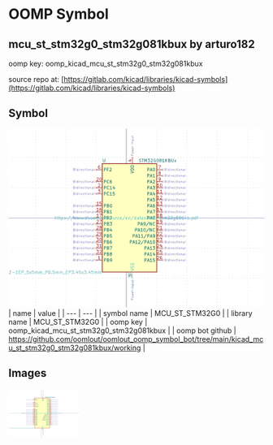 # OOMP Symbol  
## mcu_st_stm32g0_stm32g081kbux  by arturo182  
  
oomp key: oomp_kicad_mcu_st_stm32g0_stm32g081kbux  
  
source repo at: [https://gitlab.com/kicad/libraries/kicad-symbols](https://gitlab.com/kicad/libraries/kicad-symbols)  
## Symbol  
  
[![working.png](working_600.png)](working.png)  
| name | value | 
| --- | --- | 
| symbol name | MCU_ST_STM32G0 | 
| library name | MCU_ST_STM32G0 | 
| oomp key | oomp_kicad_mcu_st_stm32g0_stm32g081kbux | 
| oomp bot github | https://github.com/oomlout/oomlout_oomp_symbol_bot/tree/main/kicad_mcu_st_stm32g0_stm32g081kbux/working | 
## Images  
  
[![working.png](working_140.png)](working.png)  
